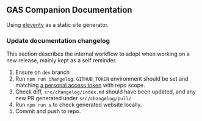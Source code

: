 ## GAS Companion Documentation

Using [eleventy](https://www.11ty.dev/) as a static site generator.

### Update documentation changelog

This section describes the internal workflow to adopt when working on a new release, mainly kept as a self reminder.

1. Ensure on `dev` branch
2. Run `npm run changelog`. `GITHUB_TOKEN` environment should be set and matching [a personal access token](https://docs.github.com/en/authentication/keeping-your-account-and-data-secure/creating-a-personal-access-token) with repo scope.
3. Check diff, `src/changelog/index.md` should have been updated, and any new PR generated under `src/changelog/pull/`
4. Run `npm run s` to check generated website locally.
5. Commit and push to repo.